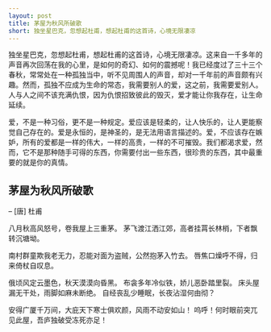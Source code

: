 ```yaml
---
layout: post
title: 茅屋为秋风所破歌
short: 独坐星巴克，忽想起杜甫，想起杜甫的这首诗，心境无限凄凉
---
```


独坐星巴克，忽想起杜甫，想起杜甫的这首诗，心境无限凄凉。这来自一千多年的声音再次回荡在我的心里，是如何的奇幻、如何的震撼呢！我已经度过了三十三个春秋，常常处在一种孤独当中，听不见周围人的声音，却对一千年前的声音颇有兴趣。然而，孤独不应成为生命的常态，我需要别人的爱，这之前，我需要爱别人。人与人之间不该充满仇恨，因为仇恨招致彼此的毁灭，爱才能让你我存在，让生命延续。

爱，不是一种习俗，更不是一种规定。爱应该是轻柔的，让人快乐的，让人更能察觉自己存在的。爱是永恒的，是神圣的，是无法用语言描述的。爱，不应该存在嫉妒，所有的爱都是一样的伟大，一样的高贵，一样的不可摧毁。我们都渴求爱，然而，它不是那种随手可得的东西，你需要付出一些东西，很珍贵的东西，其中最重要的就是你的真情。

## 茅屋为秋风所破歌

– [唐] 杜甫

八月秋高风怒号，卷我屋上三重茅。
茅飞渡江洒江郊，高者挂罥长林梢，下者飘转沉塘坳。

南村群童欺我老无力，忍能对面为盗贼，公然抱茅入竹去。
唇焦口燥呼不得，归来倚杖自叹息。

俄顷风定云墨色，秋天漠漠向昏黑。
布衾多年冷似铁，娇儿恶卧踏里裂。
床头屋漏无干处，雨脚如麻未断绝。
自经丧乱少睡眠，长夜沾湿何由彻？

安得广厦千万间，大庇天下寒士俱欢颜，风雨不动安如山！
呜呼！何时眼前突兀见此屋，吾庐独破受冻死亦足！